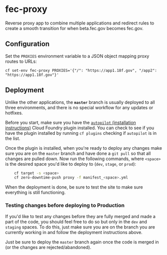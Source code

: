 # fec-proxy

Reverse proxy app to combine multiple applications and redirect rules to create a smooth transition for when beta.fec.gov becomes fec.gov.

## Configuration

Set the `PROXIES` environment variable to a JSON object mapping proxy routes to URLs:

    cf set-env fec-proxy PROXIES='{"/": "https://app1.18f.gov", "/app2": "https://app1.18f.gov"}'

## Deployment

Unlike the other applications, the **`master`** branch is usually deployed to all three environments, and there is no special workflow for any updates or hotfixes.

Before you start, make sure you have the [`autopilot` (installation instructions)](https://github.com/contraband/autopilot#installation) Cloud Foundry plugin installed.  You can check to see if you have the plugin installed by running `cf plugins` checking if `autopilot` is in the list.

Once the plugin is installed, when you're ready to deploy any changes make sure you are on the `master` branch and have done a `git pull` so that all changes are pulled down.  Now run the following commands, where `<space>` is the desired space you'd like to deploy to (`dev`, `stage`, or `prod`):

```sh
    cf target -s <space>
    cf zero-downtime-push proxy -f manifest_<space>.yml
```

When the deployment is done, be sure to test the site to make sure everything is still functioning.

### Testing changes before deploying to Production

If you'd like to test any changes before they are fully merged and made a part of the code, you should feel free to do so but only in the `dev` and `staging` spaces.  To do this, just make sure you are on the branch you are currently working in and follow the deployment instructions above.

Just be sure to deploy the `master` branch again once the code is merged in (or the changes are rejected/abandoned).


